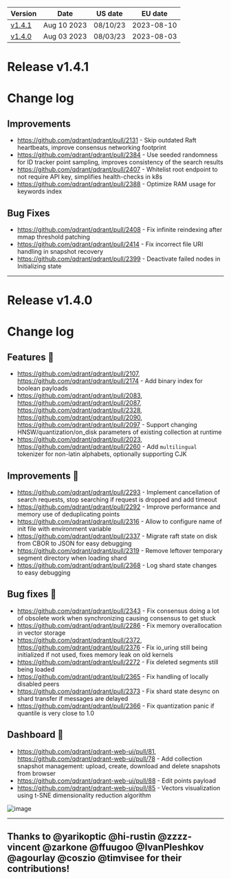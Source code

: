 | Version | Date | US date | EU date |
| ------- | ---- | ------- | ------- |
| [v1.4.1](qdrant-v1.4.md#release-v141) | Aug 10 2023 | 08/10/23 | 2023-08-10 |
| [v1.4.0](qdrant-v1.4.md#release-v140) | Aug 03 2023 | 08/03/23 | 2023-08-03 |



# Release v1.4.1
# Change log

## Improvements

* https://github.com/qdrant/qdrant/pull/2131 - Skip outdated Raft heartbeats, improve consensus networking footprint
* https://github.com/qdrant/qdrant/pull/2384 - Use seeded randomness for ID tracker point sampling, improves consistency of the search results
* https://github.com/qdrant/qdrant/pull/2407 - Whitelist root endpoint to not require API key, simplifies health-checks in k8s
* https://github.com/qdrant/qdrant/pull/2388 - Optimize RAM usage for keywords index

## Bug Fixes

* https://github.com/qdrant/qdrant/pull/2408 - Fix infinite reindexing after mmap threshold patching
* https://github.com/qdrant/qdrant/pull/2414 - Fix incorrect file URI handling in snapshot recovery
* https://github.com/qdrant/qdrant/pull/2399 - Deactivate failed nodes in Initializing state


-----
# Release v1.4.0
# Change log

## Features 🎎

- https://github.com/qdrant/qdrant/pull/2107, https://github.com/qdrant/qdrant/pull/2174 - Add binary index for boolean payloads
- https://github.com/qdrant/qdrant/pull/2083, https://github.com/qdrant/qdrant/pull/2087, https://github.com/qdrant/qdrant/pull/2328, https://github.com/qdrant/qdrant/pull/2090, https://github.com/qdrant/qdrant/pull/2097 - Support changing HNSW/quantization/on_disk parameters of existing collection at runtime
- https://github.com/qdrant/qdrant/pull/2023, https://github.com/qdrant/qdrant/pull/2260 - Add `multilingual` tokenizer for non-latin alphabets, optionally supporting CJK

## Improvements 🔎

- https://github.com/qdrant/qdrant/pull/2293 - Implement cancellation of search requests, stop searching if request is dropped and add timeout
- https://github.com/qdrant/qdrant/pull/2292 - Improve performance and memory use of deduplicating points
- https://github.com/qdrant/qdrant/pull/2316 - Allow to configure name of init file with environment variable
- https://github.com/qdrant/qdrant/pull/2337 - Migrate raft state on disk from CBOR to JSON for easy debugging
- https://github.com/qdrant/qdrant/pull/2319 - Remove leftover temporary segment directory when loading shard
- https://github.com/qdrant/qdrant/pull/2368 - Log shard state changes to easy debugging

## Bug fixes 🤯

- https://github.com/qdrant/qdrant/pull/2343 - Fix consensus doing a lot of obsolete work when synchronizing causing consensus to get stuck
- https://github.com/qdrant/qdrant/pull/2286 - Fix memory overallocation in vector storage
- https://github.com/qdrant/qdrant/pull/2372, https://github.com/qdrant/qdrant/pull/2376 - Fix io_uring still being initialized if not used, fixes memory leak on old kernels
- https://github.com/qdrant/qdrant/pull/2272 - Fix deleted segments still being loaded
- https://github.com/qdrant/qdrant/pull/2365 - Fix handling of locally disabled peers
- https://github.com/qdrant/qdrant/pull/2373 - Fix shard state desync on shard transfer if messages are delayed
- https://github.com/qdrant/qdrant/pull/2366 - Fix quantization panic if quantile is very close to 1.0

## Dashboard :bento: 

- https://github.com/qdrant/qdrant-web-ui/pull/81, https://github.com/qdrant/qdrant-web-ui/pull/78 - Add collection snapshot management: upload, create, download and delete snapshots from browser
- https://github.com/qdrant/qdrant-web-ui/pull/88 - Edit points payload
- https://github.com/qdrant/qdrant-web-ui/pull/85 - Vectors visualization using t-SNE dimensionality reduction algorithm

![image](https://github.com/qdrant/qdrant/assets/1935623/2473496f-e343-434e-bb63-895f307ae9ec)



---

Thanks to @yarikoptic @hi-rustin @zzzz-vincent @zarkone @ffuugoo @IvanPleshkov @agourlay @coszio @timvisee for their contributions!
-----

